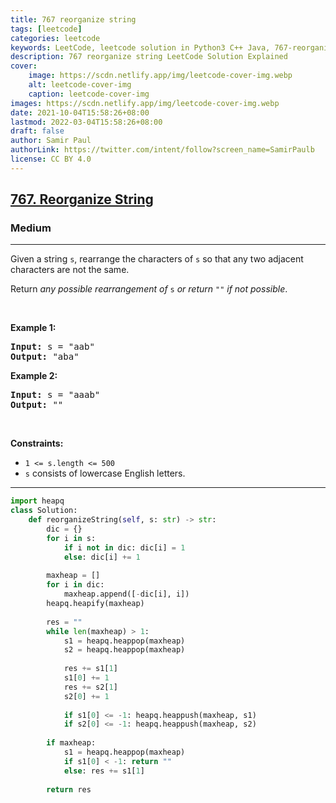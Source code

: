 ```yaml
---
title: 767 reorganize string
tags: [leetcode]
categories: leetcode
keywords: LeetCode, leetcode solution in Python3 C++ Java, 767-reorganize-string solution
description: 767 reorganize string LeetCode Solution Explained
cover:
    image: https://scdn.netlify.app/img/leetcode-cover-img.webp
    alt: leetcode-cover-img
    caption: leetcode-cover-img
images: https://scdn.netlify.app/img/leetcode-cover-img.webp
date: 2021-10-04T15:58:26+08:00
lastmod: 2022-03-04T15:58:26+08:00
draft: false
author: Samir Paul
authorLink: https://twitter.com/intent/follow?screen_name=SamirPaulb
license: CC BY 4.0
---
```



<h2><a href="https://leetcode.com/problems/reorganize-string/">767. Reorganize String</a></h2><h3>Medium</h3><hr><div><p>Given a string <code>s</code>, rearrange the characters of <code>s</code> so that any two adjacent characters are not the same.</p>

<p>Return <em>any possible rearrangement of</em> <code>s</code> <em>or return</em> <code>""</code> <em>if not possible</em>.</p>

<p>&nbsp;</p>
<p><strong>Example 1:</strong></p>
<pre><strong>Input:</strong> s = "aab"
<strong>Output:</strong> "aba"
</pre><p><strong>Example 2:</strong></p>
<pre><strong>Input:</strong> s = "aaab"
<strong>Output:</strong> ""
</pre>
<p>&nbsp;</p>
<p><strong>Constraints:</strong></p>

<ul>
	<li><code>1 &lt;= s.length &lt;= 500</code></li>
	<li><code>s</code> consists of lowercase English letters.</li>
</ul>
</div>

---




```python
import heapq
class Solution:
    def reorganizeString(self, s: str) -> str:
        dic = {}
        for i in s:
            if i not in dic: dic[i] = 1
            else: dic[i] += 1
        
        maxheap = []
        for i in dic:
            maxheap.append([-dic[i], i])
        heapq.heapify(maxheap)
        
        res = ""
        while len(maxheap) > 1:
            s1 = heapq.heappop(maxheap)
            s2 = heapq.heappop(maxheap)
            
            res += s1[1]
            s1[0] += 1
            res += s2[1]
            s2[0] += 1
            
            if s1[0] <= -1: heapq.heappush(maxheap, s1)
            if s2[0] <= -1: heapq.heappush(maxheap, s2)
        
        if maxheap:
            s1 = heapq.heappop(maxheap)
            if s1[0] < -1: return ""
            else: res += s1[1]
        
        return res
```
